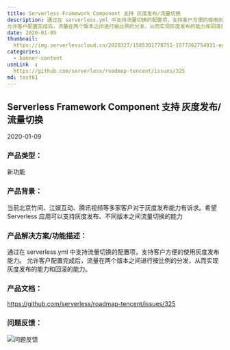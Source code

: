 ```yaml
---
title: Serverless Framework Component 支持 灰度发布/流量切换
description: 通过在 serverless.yml 中支持流量切换的配置项，支持客户方便的使用灰度发布能力。
允许客户配置完成后，流量在两个版本之间进行按比例的分发，从而实现灰度发布的能力和回滚的能力。
date: 2020-01-09
thumbnail: 
  https://img.serverlesscloud.cn/2020327/1585301778751-1577362754931-egg.png   
categories:
  - banner-content
useLink  : 
  https://github.com/serverless/roadmap-tencent/issues/325 
md: test01
---
```

## **Serverless Framework Component 支持 灰度发布/流量切换**

2020-01-09

### **产品类型**：
新功能

### **产品背景**：
当前北京竹间、江娱互动、腾讯视频等多家客户对于灰度发布能力有诉求。希望 Serverless 应用可以支持灰度发布、不同版本之间流量切换的能力

### **产品解决方案/功能描述**：
通过在 serverless.yml 中支持流量切换的配置项，支持客户方便的使用灰度发布能力。
允许客户配置完成后，流量在两个版本之间进行按比例的分发，从而实现灰度发布的能力和回滚的能力。

### **产品文档**：
https://github.com/serverless/roadmap-tencent/issues/325

### 问题反馈：

![问题反馈](https://img.serverlesscloud.cn/2020327/1585301778751-1577362754931-egg.png )


